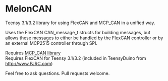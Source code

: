 # MelonCAN
Teensy 3.1/3.2 library for using FlexCAN and MCP_CAN in a unified way.

Uses the FlexCAN CAN_message_t structs for building messages, but allows these messages to either be handled by the FlexCAN controller or by an external MCP2515 controller through SPI.

Requires [MCP_CAN library](https://github.com/coryjfowler/MCP_CAN_lib)  
Requires FlexCAN for Teensy 3.1/3.2 (included in TeensyDuino from http://www.PJRC.com)

Feel free to ask questions.  Pull requests welcome.
